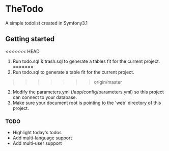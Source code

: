 # TheTodo
A simple todolist created in Symfony3.1

## Getting started
<<<<<<< HEAD
1. Run todo.sql & trash.sql to generate a tables fit for the current project.
=======
1. Run todo.sql to generate a table fit for the current project.
>>>>>>> origin/master
2. Modify the parameters.yml (/app/config/parameters.yml) so this project can connect to your database.
3. Make sure your document root is pointing to the 'web' directory of this project.

### TODO
- Highlight today's todos
- Add multi-language support
- Add multi-user support
